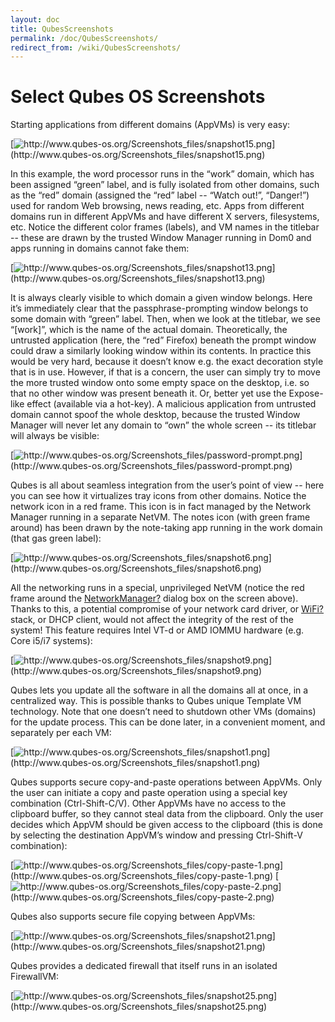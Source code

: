 ```yaml
---
layout: doc
title: QubesScreenshots
permalink: /doc/QubesScreenshots/
redirect_from: /wiki/QubesScreenshots/
---
```


Select Qubes OS Screenshots
===========================

Starting applications from different domains (AppVMs) is very easy:

[![](http://www.qubes-os.org/Screenshots_files/snapshot15.png "http://www.qubes-os.org/Screenshots_files/snapshot15.png")](http://www.qubes-os.org/Screenshots_files/snapshot15.png)

In this example, the word processor runs in the “work” domain, which has been assigned “green” label, and is fully isolated from other domains, such as the “red” domain (assigned the “red” label -- “Watch out!”, “Danger!”) used for random Web browsing, news reading, etc. Apps from different domains run in different AppVMs and have different X servers, filesystems, etc. Notice the different color frames (labels), and VM names in the titlebar -- these are drawn by the trusted Window Manager running in Dom0 and apps running in domains cannot fake them:

[![](http://www.qubes-os.org/Screenshots_files/snapshot13.png "http://www.qubes-os.org/Screenshots_files/snapshot13.png")](http://www.qubes-os.org/Screenshots_files/snapshot13.png)

It is always clearly visible to which domain a given window belongs. Here it’s immediately clear that the passphrase-prompting window belongs to some domain with “green” label. Then, when we look at the titlebar, we see “[work]”, which is the name of the actual domain. Theoretically, the untrusted application (here, the “red” Firefox) beneath the prompt window could draw a similarly looking window within its contents. In practice this would be very hard, because it doesn’t know e.g. the exact decoration style that is in use. However, if that is a concern, the user can simply try to move the more trusted window onto some empty space on the desktop, i.e. so that no other window was present beneath it. Or, better yet use the Expose-like effect (available via a hot-key). A malicious application from untrusted domain cannot spoof the whole desktop, because the trusted Window Manager will never let any domain to “own” the whole screen -- its titlebar will always be visible:

[![](http://www.qubes-os.org/Screenshots_files/password-prompt.png "http://www.qubes-os.org/Screenshots_files/password-prompt.png")](http://www.qubes-os.org/Screenshots_files/password-prompt.png)

Qubes is all about seamless integration from the user’s point of view -- here you can see how it virtualizes tray icons from other domains. Notice the network icon in a red frame. This icon is in fact managed by the Network Manager running in a separate NetVM. The notes icon (with green frame around) has been drawn by the note-taking app running in the work domain (that gas green label):

[![](http://www.qubes-os.org/Screenshots_files/snapshot6.png "http://www.qubes-os.org/Screenshots_files/snapshot6.png")](http://www.qubes-os.org/Screenshots_files/snapshot6.png)

All the networking runs in a special, unprivileged NetVM (notice the red frame around the [NetworkManager?](/doc/NetworkManager) dialog box on the screen above). Thanks to this, a potential compromise of your network card driver, or [WiFi?](/doc/WiFi) stack, or DHCP client, would not affect the integrity of the rest of the system! This feature requires Intel VT-d or AMD IOMMU hardware (e.g. Core i5/i7 systems):

[![](http://www.qubes-os.org/Screenshots_files/snapshot9.png "http://www.qubes-os.org/Screenshots_files/snapshot9.png")](http://www.qubes-os.org/Screenshots_files/snapshot9.png)

Qubes lets you update all the software in all the domains all at once, in a centralized way. This is possible thanks to Qubes unique Template VM technology. Note that one doesn’t need to shutdown other VMs (domains) for the update process. This can be done later, in a convenient moment, and separately per each VM:

[![](http://www.qubes-os.org/Screenshots_files/snapshot1.png "http://www.qubes-os.org/Screenshots_files/snapshot1.png")](http://www.qubes-os.org/Screenshots_files/snapshot1.png)

Qubes supports secure copy-and-paste operations between AppVMs. Only the user can initiate a copy and paste operation using a special key combination (Ctrl-Shift-C/V). Other AppVMs have no access to the clipboard buffer, so they cannot steal data from the clipboard. Only the user decides which AppVM should be given access to the clipboard (this is done by selecting the destination AppVM’s window and pressing Ctrl-Shift-V combination):

[![](http://www.qubes-os.org/Screenshots_files/copy-paste-1.png "http://www.qubes-os.org/Screenshots_files/copy-paste-1.png")](http://www.qubes-os.org/Screenshots_files/copy-paste-1.png) [![](http://www.qubes-os.org/Screenshots_files/copy-paste-2.png "http://www.qubes-os.org/Screenshots_files/copy-paste-2.png")](http://www.qubes-os.org/Screenshots_files/copy-paste-2.png)

Qubes also supports secure file copying between AppVMs:

[![](http://www.qubes-os.org/Screenshots_files/snapshot21.png "http://www.qubes-os.org/Screenshots_files/snapshot21.png")](http://www.qubes-os.org/Screenshots_files/snapshot21.png)

Qubes provides a dedicated firewall that itself runs in an isolated FirewallVM:

[![](http://www.qubes-os.org/Screenshots_files/snapshot25.png "http://www.qubes-os.org/Screenshots_files/snapshot25.png")](http://www.qubes-os.org/Screenshots_files/snapshot25.png)
